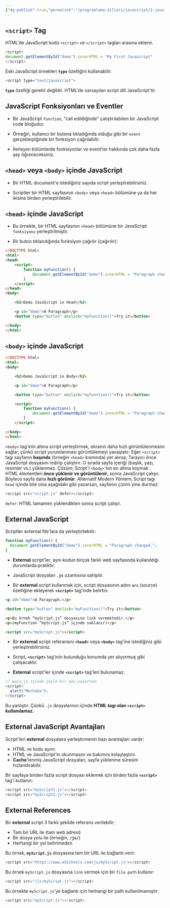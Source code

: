 ```yaml
---
{"dg-publish":true,"permalink":"/programlama-dilleri/javascript/2-java-script-nerede-kullanilir/","created":"2025-06-12T00:29:00.084+03:00","updated":"2025-06-12T00:52:06.312+03:00"}
---
```



## `<script>` Tag

HTML'de JavaScript kodu `<script>` ve `</script>` tagları arasına eklenir.

```js
<script>
document.getElementById("demo").innerHTML = "My First Javascript"
</script>
```

Eski JavaScript örnekleri **`type`** özelliğini kullanabilir:

```js
<script type="text/javascript">
```

**`type`** özelliği gerekli değildir. HTML'de varsayılan script dili JavaScript'tir.


## JavaScript Fonksiyonları ve Eventler

* Bir JavaScript `function`, “call edildiğinde” çalıştırılabilen bir JavaScript code bloğudur.

* Örneğin, kullanıcı bir butona tıkladığında olduğu gibi bir `event` gerçekleştiğinde bir fonksiyon çağrılabilir.

* İlerleyen bölümlerde fonksiyonlar ve event'ler hakkında çok daha fazla şey öğreneceksiniz.

## `<head>` veya `<body>` içinde JavaScript

* Bir HTML document'e istediğiniz sayıda script yerleştirebilirsiniz.

* Scriptler bir HTML sayfasının `<body>` veya `<head>` bölümüne ya da her ikisine birden yerleştirilebilir.

## `<head>` içinde JavaScript

* Bu örnekte, bir HTML sayfasının `<head>` bölümüne bir JavaScript `fonksiyonu` yerleştirilmiştir.

* Bir buton tıklandığında fonksiyon çağrılır (çağırılır):

```html
<!DOCTYPE html>
<html>
<head>
    <script>
        function myFunction() {
            document.getElementById("demo").innerHTML = "Paragraph changed.";
        }
    </script>
</head>
<body>

    <h2>Demo JavaScript in Head</h2>

    <p id="demo">A Paragraph</p>
    <button type="button" onclick="myFunction()">Try it</button>

</body>
</html>

```


## `<body>` içinde JavaScript


```html
<!DOCTYPE html>
<html>
<body>

    <h2>Demo JavaScript in Body</h2>

    <p id="demo">A Paragraph</p>

    <button type="button" onclick="myFunction()">Try it</button>

    <script>
        function myFunction() {
            document.getElementById("demo").innerHTML = "Paragraph changed.";
        }
    </script>

</body>
</html>
```

`<body>` tag'inin altına script yerleştirmek, ekranın daha hızlı görüntülenmesini sağlar, çünkü script yorumlanması görüntülemeyi yavaşlatır. Eğer `<script>` tagı sayfanın **başında** (örneğin `<head>` kısmında) yer alırsa; Tarayıcı önce JavaScript dosyasını indirip çalıştırır. O sırada sayfa içeriği (başlık, yazı, resimler vs.) yüklenmez. Çözüm; Script'i `<body>`'nin en altına koymak . HTML elementleri **önce yüklenir ve görüntülenir**, sonra JavaScript çalışır. Böylece sayfa daha **hızlı görünür**. Alternatif Modern Yöntem; Script tagı `head` içinde bile olsa aşağıdaki gibi yazarsan, sayfanın çizimi yine durmaz:

```js
<script src="script.js" defer></script>
```

`defer`: HTML tamamen yüklendikten sonra script çalışır.

## External JavaScript

Scriptler external file'lara da yerleştirilebilir:

```js
function myFunction() {  
  document.getElementById("demo").innerHTML = "Paragraph changed.";  
}
```

* **External** script'ler, aynı kodun birçok farklı web sayfasında kullanıldığı durumlarda pratiktir.

* JavaScript dosyaları **`.js`** uzantısına sahiptir.

* Bir **external** script kullanmak için, script dosyasının adını **`src`** (source) özelliğine ekleyerek **`<script>`** tag'inde belirtin:

```html
<p id="demo">A Paragraph.</p>

<button type="button" onclick="myFunction()">Try it</button>

<p>Bu örnek “myScript.js” dosyasına link vermektedir.</p>
<p>(myFunction “myScript.js” içinde saklanır)</p>

<script src="myScript.js"></script>
```


* Bir **external** script referansını **`<head>`** veya **`<body>`** tag'ine istediğiniz gibi yerleştirebilirsiniz.

* Script, **`<script>`** tag'inin bulunduğu konumda yer alıyormuş gibi çalışacaktır.

* **External** script'ler içinde **`<script>`** tag'leri bulunamaz. 

```js
// main.js içinde şöyle bir şey yazarsan:
<script>
  alert("Merhaba");
</script>
```

Bu yanlıştır. Çünkü `.js` dosyalarının içinde **HTML tagı olan `<script>` kullanılamaz.**

## External JavaScript Avantajları

Script'leri **external** dosyalara yerleştirmenin bazı avantajları vardır:

- HTML ve kodu ayırır.
- HTML ve JavaScript'in okunmasını ve bakımını kolaylaştırır.
- **Cache**'lenmiş JavaScript dosyaları, sayfa yüklenme süresini hızlandırabilir.

Bir sayfaya birden fazla script dosyası eklemek için birden fazla **`<script>`** tag'i kullanın:

```js
<script src="myScript1.js"></script>  
<script src="myScript2.js"></script>
```


## External References

Bir **external** script 3 farklı şekilde referans verilebilir:

- Tam bir URL ile (tam web adresi)
- Bir dosya yolu ile (örneğin, **`/js/`**)
- Herhangi bir yol belirtmeden

Bu örnek, **`myScript.js`** dosyasına tam bir URL ile bağlantı verir:

```js
<script src="https://www.w3schools.com/js/myScript.js"></script>
```

Bu örnek `myScript.js` dosyasına `link` vermek için bir `file path` kullanır:

```js
<script src="/js/myScript.js"></script>
```

Bu örnekte `myScript.js`'ye bağlantı için herhangi bir path kullanılmamıştır:

```js
<script src="myScript.js"></script>
```

